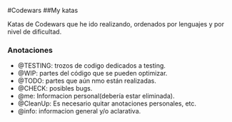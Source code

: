 #Codewars
##My katas

Katas de Codewars que he ido realizando, ordenados por lenguajes y por nivel de dificultad.

### Anotaciones
* @TESTING: trozos de codigo dedicados a testing.
* @WIP: partes del código que se pueden optimizar.
* @TODO: partes que aún nmo están realizadas.
* @CHECK: posibles bugs.
* @me: Informacion personal(debería estar eliminada).
* @CleanUp: Es necesario quitar anotaciones personales, etc.
* @info: informacion general y/o aclarativa.